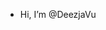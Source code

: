 - Hi, I’m @DeezjaVu


<!---
DeezjaVu/DeezjaVu is a ✨ special ✨ repository because its `README.md` (this file) appears on your GitHub profile.
You can click the Preview link to take a look at your changes.
--->
